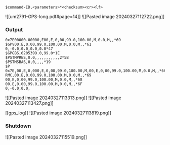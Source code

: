 ```
$command-ID,<parameters>*<checksum><cr><lf>
```
![[um2791-GPS-long.pdf#page=14]]
![[Pasted image 20240327112722.png]]



### Output
```
0x7E00000.00000,E00,E,0,00,99.0,100.00,M,0.0,M,,*69
$GPV00,E,0,00,99.0,100.00,M,0.0,M,,*61
0,-0.0,0.0,0.0,0.0*47
$GPGBS,0205399.0,99.0*1E
$PSTMPRES,0.0,,,,,,,,,,,2*5B
$PSTMSBAS,0,0,,,,*19
$P
0x7E,00,E,0,000,E,0,00,99.0,100.00,M,00,E,0,00,99.0,100.00,M,0.0,M,,*66
RMC,00,E,0,00,99.0,100.00,M,0.0,M,,*69
00,E,0,00,99.0,100.00,M,0.0,M,,*68
00,E,0,00,99.0,100.00,M,0.0,M,,*6F
0,-0.0,0.0,
```
![[Pasted image 20240327113313.png]]
![[Pasted image 20240327113427.png]]

[[gps_log]]
![[Pasted image 20240327113819.png]]


### Shutdown
![[Pasted image 20240327115519.png]]

